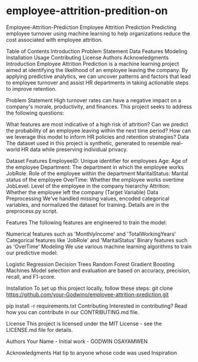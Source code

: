 # employee-attrition-predition-on
Employee-Attrition-Prediction
Employee Attrition Prediction
Predicting employee turnover using machine learning to help organizations reduce the cost associated with employee attrition.

Table of Contents
Introduction
Problem Statement
Data
Features
Modeling
Installation
Usage
Contributing
License
Authors
Acknowledgments
Introduction
Employee Attrition Prediction is a machine learning project aimed at identifying the likelihood of an employee leaving the company. By applying predictive analytics, we can uncover patterns and factors that lead to employee turnover and assist HR departments in taking actionable steps to improve retention.

Problem Statement
High turnover rates can have a negative impact on a company's morale, productivity, and finances. This project seeks to address the following questions:

What features are most indicative of a high risk of attrition?
Can we predict the probability of an employee leaving within the next time period?
How can we leverage this model to inform HR policies and retention strategies?
Data
The dataset used in this project is synthetic, generated to resemble real-world HR data while preserving individual privacy.

Dataset Features
EmployeeID: Unique identifier for employees
Age: Age of the employee
Department: The department in which the employee works
JobRole: Role of the employee within the department
MaritalStatus: Marital status of the employee
OverTime: Whether the employee works overtime
JobLevel: Level of the employee in the company hierarchy
Attrition: Whether the employee left the company (Target Variable)
Data Preprocessing
We've handled missing values, encoded categorical variables, and normalized the dataset for training. Details are in the preprocess.py script.

Features
The following features are engineered to train the model:

Numerical features such as 'MonthlyIncome' and 'TotalWorkingYears'
Categorical features like 'JobRole' and 'MaritalStatus'
Binary features such as 'OverTime'
Modeling
We use various machine learning algorithms to train our predictive model:

Logistic Regression
Decision Trees
Random Forest
Gradient Boosting Machines
Model selection and evaluation are based on accuracy, precision, recall, and F1-score.

Installation
To set up this project locally, follow these steps:
git clone https://github.com/your-Godwino/employee-attrition-prediction.git

pip install -r requirements.txt
Contributing
Interested in contributing? Read how you can contribute in our CONTRIBUTING.md file.

License
This project is licensed under the MIT License - see the LICENSE.md file for details.

Authors
Your Name - Initial work - GODWIN OSAYAMWEN

Acknowledgments
Hat tip to anyone whose code was used
Inspiration

